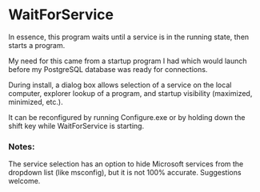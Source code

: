# WaitForService

In essence, this program  waits until a service is in the running state, then starts a program.

My need for this came from a startup program I had which would launch before my PostgreSQL database was ready for connections.  

During install, a dialog box allows selection of a service on the local computer, explorer lookup of a program, and startup visibility (maximized, minimized, etc.).  

It can be reconfigured by running Configure.exe or by holding down the shift key while WaitForService is starting.

### Notes:

The service selection has an option to hide Microsoft services from the dropdown list (like msconfig), but it is not 100% accurate.  Suggestions welcome.


